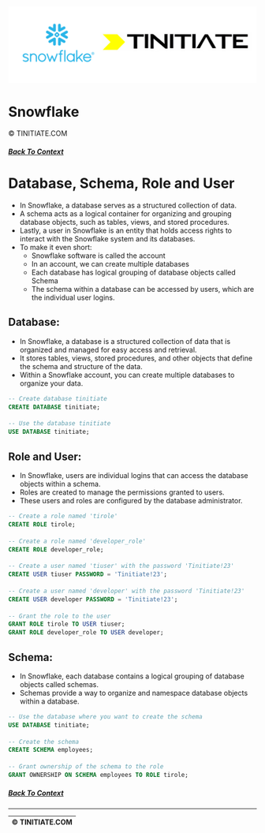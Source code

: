 ![Snowflake Tinitiate Image](snowflake_tinitiate.png)

# Snowflake
&copy; TINITIATE.COM

##### [Back To Context](./README.md)

# Database, Schema, Role and User
* In Snowflake, a database serves as a structured collection of data.
* A schema acts as a logical container for organizing and grouping database objects, such as tables, views, and stored procedures.
* Lastly, a user in Snowflake is an entity that holds access rights to interact with the Snowflake system and its databases.
* To make it even short:
    * Snowflake software is called the account
    * In an account, we can create multiple databases
    * Each database has logical grouping of database objects called Schema
    * The schema within a database can be accessed by users, which are the individual user logins.

## Database:
* In Snowflake, a database is a structured collection of data that is organized and managed for easy access and retrieval.
* It stores tables, views, stored procedures, and other objects that define the schema and structure of the data.
* Within a Snowflake account, you can create multiple databases to organize your data.
```sql
-- Create database tinitiate
CREATE DATABASE tinitiate;

-- Use the database tinitiate
USE DATABASE tinitiate;
```
## Role and User:
* In Snowflake, users are individual logins that can access the database objects within a schema.
* Roles are created to manage the permissions granted to users.
* These users and roles are configured by the database administrator.
```sql
-- Create a role named 'tirole'
CREATE ROLE tirole;

-- Create a role named 'developer_role'
CREATE ROLE developer_role;

-- Create a user named 'tiuser' with the password 'Tinitiate!23'
CREATE USER tiuser PASSWORD = 'Tinitiate!23';

-- Create a user named 'developer' with the password 'Tinitiate!23'
CREATE USER developer PASSWORD = 'Tinitiate!23';

-- Grant the role to the user
GRANT ROLE tirole TO USER tiuser;
GRANT ROLE developer_role TO USER developer;
```
## Schema:
* In Snowflake, each database contains a logical grouping of database objects called schemas.
* Schemas provide a way to organize and namespace database objects within a database.
```sql
-- Use the database where you want to create the schema
USE DATABASE tinitiate;

-- Create the schema
CREATE SCHEMA employees;

-- Grant ownership of the schema to the role
GRANT OWNERSHIP ON SCHEMA employees TO ROLE tirole;
```

##### [Back To Context](./README.md)
***
| &copy; TINITIATE.COM |
|----------------------|